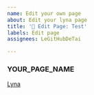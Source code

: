 ```yaml
---
name: Edit your own page
about: Edit your lyna page
title: '📝 Edit Page: Test'
labels: Edit page
assignees: LeGitHubDeTai

---
```



### YOUR_PAGE_NAME
[Lyna](https://lyna.ga/)